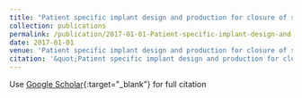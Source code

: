 ```yaml
---
title: "Patient specific implant design and production for closure of skull defects"
collection: publications
permalink: /publication/2017-01-01-Patient-specific-implant-design-and-production-for-closure-of-skull-defects
date: 2017-01-01
venue: 'Patient specific implant design and production for closure of skull defects'
citation: '&quot;Patient specific implant design and production for closure of skull defects.&quot; Patient specific implant design and production for closure of skull defects, 2017.'
---
```

Use [Google Scholar](https://scholar.google.com/scholar?q=Patient+specific+implant+design+and+production+for+closure+of+skull+defects){:target="_blank"} for full citation